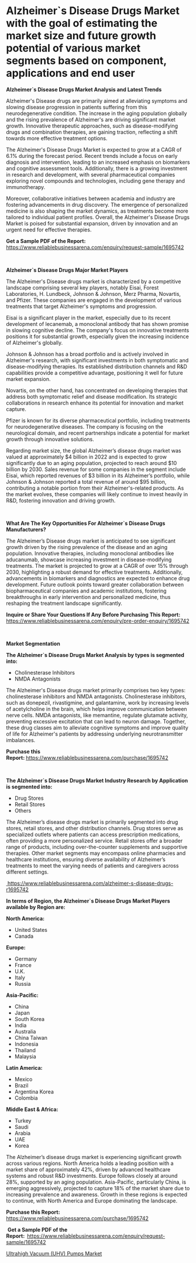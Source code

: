 <p><h1>Alzheimer`s Disease Drugs Market with the goal of estimating the market size and future growth potential of various market segments based on component, applications and end user</h1></p><p><strong>Alzheimer`s Disease Drugs Market Analysis and Latest Trends</strong></p>
<p><p>Alzheimer's Disease drugs are primarily aimed at alleviating symptoms and slowing disease progression in patients suffering from this neurodegenerative condition. The increase in the aging population globally and the rising prevalence of Alzheimer's are driving significant market growth. Innovative therapeutic approaches, such as disease-modifying drugs and combination therapies, are gaining traction, reflecting a shift towards more effective treatment options.</p><p>The Alzheimer's Disease Drugs Market is expected to grow at a CAGR of 6.1% during the forecast period. Recent trends include a focus on early diagnosis and intervention, leading to an increased emphasis on biomarkers and cognitive assessment tools. Additionally, there is a growing investment in research and development, with several pharmaceutical companies exploring novel compounds and technologies, including gene therapy and immunotherapy.</p><p>Moreover, collaborative initiatives between academia and industry are fostering advancements in drug discovery. The emergence of personalized medicine is also shaping the market dynamics, as treatments become more tailored to individual patient profiles. Overall, the Alzheimer's Disease Drugs Market is poised for substantial expansion, driven by innovation and an urgent need for effective therapies.</p></p>
<p><strong>Get a Sample PDF of the Report:&nbsp;</strong> <a href="https://www.reliablebusinessarena.com/enquiry/request-sample/1695742?utm_campaign=2531&utm_medium=2&utm_source=Github&utm_content=ia&utm_term=27032025&utm_id=alzheimers-disease-drugs">https://www.reliablebusinessarena.com/enquiry/request-sample/1695742</a></p>
<p>&nbsp;</p>
<p><strong>Alzheimer`s Disease Drugs Major Market Players</strong></p>
<p><p>The Alzheimer's Disease drugs market is characterized by a competitive landscape comprising several key players, notably Eisai, Forest Laboratories, H. Lundbeck, Johnson & Johnson, Merz Pharma, Novartis, and Pfizer. These companies are engaged in the development of various treatments that target Alzheimer's symptoms and progression.</p><p>Eisai is a significant player in the market, especially due to its recent development of lecanemab, a monoclonal antibody that has shown promise in slowing cognitive decline. The company's focus on innovative treatments positions it for substantial growth, especially given the increasing incidence of Alzheimer's globally.</p><p>Johnson & Johnson has a broad portfolio and is actively involved in Alzheimer's research, with significant investments in both symptomatic and disease-modifying therapies. Its established distribution channels and R&D capabilities provide a competitive advantage, positioning it well for future market expansion.</p><p>Novartis, on the other hand, has concentrated on developing therapies that address both symptomatic relief and disease modification. Its strategic collaborations in research enhance its potential for innovation and market capture.</p><p>Pfizer is known for its diverse pharmaceutical portfolio, including treatments for neurodegenerative diseases. The company is focusing on the neurological domain, and recent partnerships indicate a potential for market growth through innovative solutions.</p><p>Regarding market size, the global Alzheimer’s disease drugs market was valued at approximately $4 billion in 2022 and is expected to grow significantly due to an aging population, projected to reach around $10 billion by 2030. Sales revenue for some companies in the segment include Eisai, which reported revenues of $3 billion in its Alzheimer’s portfolio, while Johnson & Johnson reported a total revenue of around $95 billion, contributing a notable portion from their Alzheimer's-related products. As the market evolves, these companies will likely continue to invest heavily in R&D, fostering innovation and driving growth.</p></p>
<p>&nbsp;</p>
<p><strong>What Are The Key Opportunities For Alzheimer`s Disease Drugs Manufacturers?</strong></p>
<p><p>The Alzheimer’s Disease drugs market is anticipated to see significant growth driven by the rising prevalence of the disease and an aging population. Innovative therapies, including monoclonal antibodies like aducanumab, showcase increasing investment in disease-modifying treatments. The market is projected to grow at a CAGR of over 15% through 2030, highlighting a robust demand for effective treatments. Additionally, advancements in biomarkers and diagnostics are expected to enhance drug development. Future outlook points toward greater collaboration between biopharmaceutical companies and academic institutions, fostering breakthroughs in early intervention and personalized medicine, thus reshaping the treatment landscape significantly.</p></p>
<p><strong>Inquire or Share Your Questions If Any Before Purchasing This Report:</strong> <a href="https://www.reliablebusinessarena.com/enquiry/pre-order-enquiry/1695742?utm_campaign=2531&utm_medium=2&utm_source=Github&utm_content=ia&utm_term=27032025&utm_id=alzheimers-disease-drugs">https://www.reliablebusinessarena.com/enquiry/pre-order-enquiry/1695742</a></p>
<p>&nbsp;</p>
<p><strong>Market Segmentation</strong></p>
<p><strong>The Alzheimer`s Disease Drugs Market Analysis by types is segmented into:</strong></p>
<p><ul><li>Cholinesterase Inhibitors</li><li>NMDA Antagonists</li></ul></p>
<p><p>The Alzheimer's Disease drugs market primarily comprises two key types: cholinesterase inhibitors and NMDA antagonists. Cholinesterase inhibitors, such as donepezil, rivastigmine, and galantamine, work by increasing levels of acetylcholine in the brain, which helps improve communication between nerve cells. NMDA antagonists, like memantine, regulate glutamate activity, preventing excessive excitation that can lead to neuron damage. Together, these drug classes aim to alleviate cognitive symptoms and improve quality of life for Alzheimer's patients by addressing underlying neurotransmitter imbalances.</p></p>
<p><strong>Purchase this Report:&nbsp;</strong><a href="https://www.reliablebusinessarena.com/purchase/1695742?utm_campaign=2531&utm_medium=2&utm_source=Github&utm_content=ia&utm_term=27032025&utm_id=alzheimers-disease-drugs">https://www.reliablebusinessarena.com/purchase/1695742</a></p>
<p>&nbsp;</p>
<p><strong>The Alzheimer`s Disease Drugs Market Industry Research by Application is segmented into:</strong></p>
<p><ul><li>Drug Stores</li><li>Retail Stores</li><li>Others</li></ul></p>
<p><p>The Alzheimer’s disease drugs market is primarily segmented into drug stores, retail stores, and other distribution channels. Drug stores serve as specialized outlets where patients can access prescription medications, often providing a more personalized service. Retail stores offer a broader range of products, including over-the-counter supplements and supportive therapies. Other market segments may encompass online pharmacies and healthcare institutions, ensuring diverse availability of Alzheimer’s treatments to meet the varying needs of patients and caregivers across different settings.</p></p>
<p><a href="https://www.reliablebusinessarena.com/alzheimer-s-disease-drugs-r1695742?utm_campaign=2531&utm_medium=2&utm_source=Github&utm_content=ia&utm_term=27032025&utm_id=alzheimers-disease-drugs">&nbsp;https://www.reliablebusinessarena.com/alzheimer-s-disease-drugs-r1695742</a></p>
<p><strong>In terms of Region, the Alzheimer`s Disease Drugs Market Players available by Region are:</strong></p>
<p>
    <p> <strong> North America: </strong>
        <ul>
            <li>United States</li>
            <li>Canada</li>
        </ul>
        </p> 
    <p> <strong> Europe: </strong>
        <ul>
            <li>Germany</li>
            <li>France</li>
            <li>U.K.</li>
            <li>Italy</li>
            <li>Russia</li>
        </ul>
        </p> 
    <p> <strong> Asia-Pacific: </strong>
        <ul>
            <li>China</li>
            <li>Japan</li>
            <li>South Korea</li>
            <li>India</li>
            <li>Australia</li>
            <li>China Taiwan</li>
            <li>Indonesia</li>
            <li>Thailand</li>
            <li>Malaysia</li>
        </ul>
        </p> 
    <p> <strong> Latin America: </strong>
        <ul>
            <li>Mexico</li>
            <li>Brazil</li>
            <li>Argentina Korea</li>
            <li>Colombia</li>
        </ul>
        </p> 
    <p> <strong> Middle East & Africa: </strong>
        <ul>
            <li>Turkey</li>
            <li>Saudi</li>
            <li>Arabia</li>
            <li>UAE</li>
            <li>Korea</li>
        </ul>
    </p>
    </p>
<p><p>The Alzheimer’s disease drugs market is experiencing significant growth across various regions. North America holds a leading position with a market share of approximately 42%, driven by advanced healthcare systems and robust R&D investments. Europe follows closely at around 28%, supported by an aging population. Asia-Pacific, particularly China, is emerging aggressively, projected to capture 18% of the market share due to increasing prevalence and awareness. Growth in these regions is expected to continue, with North America and Europe dominating the landscape.</p></p>
<p><strong>Purchase this Report: </strong><a href="https://www.reliablebusinessarena.com/purchase/1695742?utm_campaign=2531&utm_medium=2&utm_source=Github&utm_content=ia&utm_term=27032025&utm_id=alzheimers-disease-drugs">https://www.reliablebusinessarena.com/purchase/1695742</a></p>
<p>&nbsp;<strong>Get a Sample PDF of the Report:&nbsp;&nbsp;</strong><a href="https://www.reliablebusinessarena.com/enquiry/request-sample/1695742?utm_campaign=2531&utm_medium=2&utm_source=Github&utm_content=ia&utm_term=27032025&utm_id=alzheimers-disease-drugs">https://www.reliablebusinessarena.com/enquiry/request-sample/1695742</a></p>
<p><strong></strong></p>
<p><p><a href="https://github.com/ilanarohalgh/Market-Research-Report-List-1/blob/main/ultrahigh-vacuum-uhv-pumps-market.md?utm_campaign=2531&utm_medium=2&utm_source=Github&utm_content=ia&utm_term=27032025&utm_id=alzheimers-disease-drugs">Ultrahigh Vacuum (UHV) Pumps Market</a></p></p>